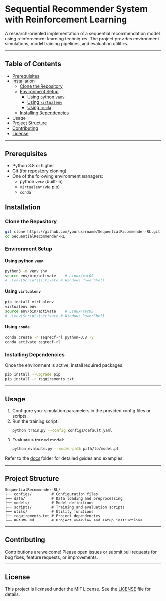 # Sequential Recommender System with Reinforcement Learning

A research-oriented implementation of a sequential recommendation model using reinforcement learning techniques. The project provides environment simulations, model training pipelines, and evaluation utilities.

---

## Table of Contents

- [Prerequisites](#prerequisites)
- [Installation](#installation)
  - [Clone the Repository](#clone-the-repository)
  - [Environment Setup](#environment-setup)
    - [Using python `venv`](#using-python-venv)
    - [Using `virtualenv`](#using-virtualenv)
    - [Using `conda`](#using-conda)
  - [Installing Dependencies](#installing-dependencies)
- [Usage](#usage)
- [Project Structure](#project-structure)
- [Contributing](#contributing)
- [License](#license)

---

## Prerequisites

- Python 3.8 or higher
- Git (for repository cloning)
- One of the following environment managers:
  - python `venv` (built-in)
  - `virtualenv` (via pip)
  - `conda`

## Installation

### Clone the Repository

```bash
git clone https://github.com/yourusername/SequentialRecommender-RL.git
cd SequentialRecommender-RL
```

### Environment Setup

#### Using python `venv`

```bash
python3 -m venv env
source env/bin/activate    # Linux/macOS
# .\env\Scripts\activate # Windows PowerShell
```

#### Using `virtualenv`

```bash
pip install virtualenv
virtualenv env
source env/bin/activate    # Linux/macOS
# .\env\Scripts\activate # Windows PowerShell
```

#### Using `conda`

```bash
conda create -n seqrecf-rl python=3.8 -y
conda activate seqrecf-rl
```

### Installing Dependencies

Once the environment is active, install required packages:

```bash
pip install --upgrade pip
pip install -r requirements.txt
```

---

## Usage

1. Configure your simulation parameters in the provided config files or scripts.
2. Run the training script:
   ```bash
   python train.py --config configs/default.yaml
   ```
3. Evaluate a trained model:
   ```bash
   python evaluate.py --model-path path/to/model.pt
   ```

Refer to the [docs](docs/) folder for detailed guides and examples.

---

## Project Structure

```
SequentialRecommender-RL/
├── configs/         # Configuration files
├── data/            # Data loading and preprocessing
├── models/          # Model definitions
├── scripts/         # Training and evaluation scripts
├── utils/           # Utility functions
├── requirements.txt # Project dependencies
└── README.md        # Project overview and setup instructions
```

---

## Contributing

Contributions are welcome! Please open issues or submit pull requests for bug fixes, feature requests, or improvements.

---

## License

This project is licensed under the MIT License. See the [LICENSE](LICENSE) file for details.
